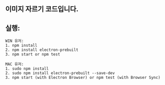 ## 이미지 자르기 코드입니다.


## 실행:


    WIN 유저: 
    1. npm install
    2. npm install electron-prebuilt
    3. npm start or npm test 
                    
    MAC 유저: 
    1. sudo npm install
    2. sudo npm install electron-prebuilt --save-dev
    3. npm start (with Electron Browser) or npm test (with Browser Sync)
    
    
